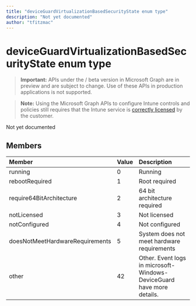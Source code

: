 ```yaml
---
title: "deviceGuardVirtualizationBasedSecurityState enum type"
description: "Not yet documented"
author: "tfitzmac"
---
```


# deviceGuardVirtualizationBasedSecurityState enum type

> **Important:** APIs under the / beta version in Microsoft Graph are in preview and are subject to change. Use of these APIs in production applications is not supported.

> **Note:** Using the Microsoft Graph APIs to configure Intune controls and policies still requires that the Intune service is [correctly licensed](https://go.microsoft.com/fwlink/?linkid=839381) by the customer.

Not yet documented
## Members
|Member|Value|Description|
|:---|:---|:---|
|running|0|Running|
|rebootRequired|1|Root required|
|require64BitArchitecture|2|64 bit architecture required|
|notLicensed|3|Not licensed|
|notConfigured|4|Not configured|
|doesNotMeetHardwareRequirements|5|System does not meet hardware requirements|
|other|42|Other. Event logs in microsoft-Windows-DeviceGuard have more details.|





